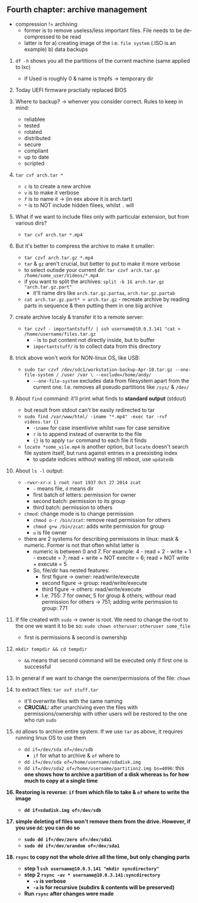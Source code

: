 <h2>Fourth chapter: archive management</h2>

- compression != archiving
	- former is to remove useless/less important files. File needs to be de-compressed to be read
	- latter is for a) creating image of the i.e. `file system` (.ISO is an example) b) data backups

1. `df -h` shows you all the partitions of the current machine (same applied to lxc)
	- if Used is roughly 0 & name is tmpfs -> temporary dir

2. Today UEFI firmware practially replaced BIOS
3. Where to backup? -> whenver you consider correct. Rules to keep in mind:
	- reliablee
	- tested
	- rotated
	- distributed
	- secure
	- compliant
	- up to date
	- scripted

4. `tar cvf arch.tar *`
	- `c` is to create a new archive
	- `v` is to make it verbose
	- `f` is to name it -> (in eex above it is arch.tart)
	- `*` is to NOT include hidden filees, whilst `.` will

5. What if we want to include files only with particular extension, but from various dirs?
	- `tar cvf arch.tar *.mp4`

6. But it's better to compress the archive to make it smaller:
	- `tar czvf arch.tar.gz *.mp4`
	- `tar` & `gz` aren't crucial, but better to put to make it more verbose
	- to select outisde your current dir: `tar czvf arch.tar.gz /home/some_user/Videos/*.mp4`
	- if you want to split the archives: `split -b 1G arch.tar.gz "arch.tar.gz.part"`
		- it'll name dirs like `arch.tar.gz.partaa`, `arch.tar.gz.partab`
	- `cat arch.tar.gz.part* > arch.tar.gz` - recreate archive by reading parts in sequence & then putting them in one big archive 

7. create archive localy & transfer it to a remote server:
	- `tar czvf - importantstuff/ | ssh username@10.0.3.141 "cat > /home/username/files.tar.gz`
		- `-` is to put content not directly inside, but to buffer
		- `importantstuff/` is to collect data from this directory

8. trick above won't work for NON-linux OS, like USB:
	- `sudo tar czvf /dev/sdc1/workstation-backup-Apr-10.tar.gz --one-file-system / /user /var \
		--exclude=/home/andy/`
		- `--one-file-system` excludes data from filesystem apart from the current one. I.e. removes all pseudo partitions like `/sys/` & `/dev/`

9. About `find` command: it'll print what finds to **standard output** (stdout)
	- but result from stdout can't be easily redirected to tar
	- `sudo find /var/www/html/ -iname "*.mp4" -exec tar -rvf videos.tar {}`
		- -`iname` for case insentivive whilst `name` for case sensitive
		- `r` is to append instead of overwrite to the file
		- `{}` is to apply `tar` command to each file it finds
	- `locate *some_vile.mp4` is another option, but `locate` doesn't search file system itself, but runs against entries in a preexisting index
		- to update indicies without waiting till reboot, use `updatedb`

10. About `ls -l` output:
	- `-rwxr-xr-x 1 root root 1937 Oct 27 2014 zcat`
		- `-` means file, `d` means dir
		- first batch of letters: permission for owner
		- second batch: permission to its group
		- third batch: permission to others
	- `chmod`: change mode is to change permission
		- `chmod o-r /bin/zcat`: remove read permission for others
		- `chmod g+w /bin/zcat`: adds write permission for group
		- `u` is file owner
	- there are 2 systems for describing permissions in linux: mask & numeric. Former is not that often whilst latter is
		- numeric is between 0 and 7. For example: 4 - read + 2 - write + 1 - execute = 7;
			read + write + NOT execite = 6; read + NOT write + execute = 5
		- So, file/dir has nested features:
			- first figure -> owner: read/write/execute
			- second figure -> group: read/write/execute
			- third figure -> others: read/write/execute
			* I.e. 755: 7 for owner, 5 for group & others; withour read permission for others -> 751; adding write perimssion to group: 771

11. If file created with `sudo` -> owner is root. We need to change the root to the one we want it to be so: `sudo chown otheruser:otheruser some_file`
	- first is permissions & second is ownership

12. `mkdir tempdir && cd tempdir`
	- `&&` means that second command will be executed only if first one
		is successful

13. In general if we want to change the owner/permissions of the file: `chown`

14. to extract files: `tar xvf stuff.tar`
	- it'll overwrite files with the same naming
	- **CRUCIAL:** after unarchiving even the files with permissions/ownership with other users will be restored to the one who run `sudo`

15. `dd` allows to archive entire system. If we use `tar` as above, it requires running linux OS to use them
	- `dd if=/dev/sda of=/dev/sdb`
		- `if` for what to archive & `of` where to
	- `dd if=/dev/sda of=/home/username/sdadisk.img`
	- `dd if=/dev/sda2 of=/home/username/partition2.img bs=4096`: this<b>	one shows how to archive a partition of a disk whereas `bs` for how much to copy at a single time

16. Restoring is reverse: `if` from which file to take & `of` where to write the **image**
	- `dd if=sdadisk.img of=/dev/sdb`

17. simple deleting of files won't remove them from the drive. However, if you use `dd`: you can do so
	- `sudo dd if=/dev/zero of=/dev/sda1`
	- `sudo dd if=/dev/urandom of=/dev/sda1`

18. `rsync` to copy not the whole drive all the time, but only changing parts
	- step 1 `ssh username@10.0.3.141 "mkdir syncdirectory"`
	- step 2 `rsync -av * username@10.0.3.141:syncdirectory`
		- `-v` is verbose
		- `-a` is for recursive (subdirs & contents will be preserved)
	- <b>Run `rsync` after changes were made</b>
